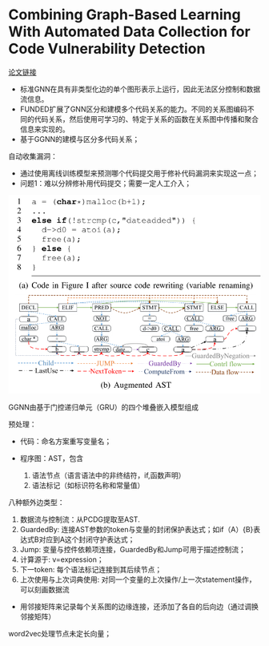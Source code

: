 <!--
 * @Author: Suez_kip 287140262@qq.com
 * @Date: 2022-11-22 10:08:30
 * @LastEditTime: 2022-11-22 16:32:05
 * @LastEditors: Suez_kip
 * @Description: 
 * 
-->
# Combining Graph-Based Learning With Automated Data Collection for Code Vulnerability Detection

[论文链接](../AI漏洞挖掘/Graph/Combining_Graph-Based_Learning_With_Automated_Data_Collection_for_Code_Vulnerability_Detection.pdf)

- 标准GNN在具有非类型化边的单个图形表示上运行，因此无法区分控制和数据流信息。
- FUNDED扩展了GNN区分和建模多个代码关系的能力。不同的关系图编码不同的代码关系，然后使用可学习的、特定于关系的函数在关系图中传播和聚合信息来实现的。
- 基于GGNN的建模与区分多代码关系；

自动收集漏洞：

- 通过使用离线训练模型来预测哪个代码提交用于修补代码漏洞来实现这一点；
- 问题1：难以分辨修补用代码提交；需要一定人工介入；

![图 1](../images/18580ba32c43e6078a24062c52727aa1e67c31314ae0dd908a3c9b8ea1666c9f.png)  

GGNN由基于门控递归单元（GRU）的四个堆叠嵌入模型组成

预处理：

- 代码：命名方案重写变量名；
- 程序图：AST，包含

   1. 语法节点（语言语法中的非终结符，if,函数声明）
   2. 语法标记（如标识符名称和常量值）

八种额外边类型：

  1. 数据流与控制流：从PCDG提取至AST.
  2. GuardedBy: 连接AST参数的token与变量的封闭保护表达式；如if（A）{B}表达式B对应到A这个封闭守护表达式；
  3. Jump: 变量与控件依赖项连接，GuardedBy和Jump可用于描述控制流；
  4. 计算源于: v=expression；
  5. 下一token: 每个语法标记连接到其后续节点；
  6. 上次使用与上次词典使用: 对同一个变量的上次操作/上一次statement操作，可以刻画数据流

- 用邻接矩阵来记录每个关系图的边缘连接，还添加了各自的后向边（通过调换邻接矩阵）

word2vec处理节点未定长向量；
